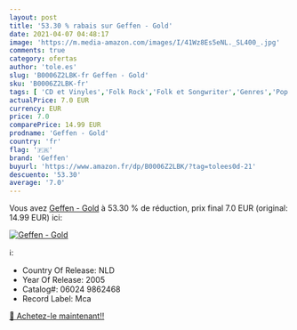```yaml
---
layout: post
title: '53.30 % rabais sur Geffen - Gold'
date: 2021-04-07 04:48:17
image: 'https://m.media-amazon.com/images/I/41Wz8Es5eNL._SL400_.jpg'
comments: true
category: ofertas
author: 'tole.es'
slug: 'B0006Z2LBK-fr Geffen - Gold'
sku: 'B0006Z2LBK-fr'
tags: [ 'CD et Vinyles','Folk Rock','Folk et Songwriter','Genres','Pop','Pop R&B','Pop Rock','Rock','geffen', ]
actualPrice: 7.0 EUR
currency: EUR
price: 7.0
comparePrice: 14.99 EUR
prodname: 'Geffen - Gold'
country: 'fr'
flag: '🇫🇷'
brand: 'Geffen'
buyurl: 'https://www.amazon.fr/dp/B0006Z2LBK/?tag=tolees0d-21'
descuento: '53.30'
average: '7.0'
---
```


Vous avez [Geffen - Gold](https://www.amazon.fr/dp/B0006Z2LBK/?tag=tolees0d-21)  à  53.30 % de réduction, prix final  7.0 EUR (original: 14.99 EUR) ici:

[![Geffen - Gold](https://m.media-amazon.com/images/I/41Wz8Es5eNL._SL400_.jpg)](https://www.amazon.fr/dp/B0006Z2LBK/?tag=tolees0d-21)

ℹ️:

- Country Of Release: NLD
- Year Of Release: 2005
- Catalog#: 06024 9862468
- Record Label: Mca

[🛒 Achetez-le maintenant!!](https://www.amazon.fr/dp/B0006Z2LBK/?tag=tolees0d-21)
